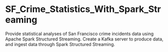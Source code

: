 # SF_Crime_Statistics_With_Spark_Streaming
Provide statistical analyses of San Francisco crime incidents data using Apache Spark Structured Streaming. Create a Kafka server to produce data, and ingest data through Spark Structured Streaming.
